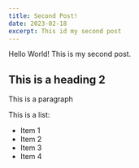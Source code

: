 ```yaml
---
title: Second Post!
date: 2023-02-18
excerpt: This id my second post
---
```


Hello World! This is my second post.

## This is a heading 2

This is a paragraph

This is a list:

- Item 1
- Item 2
- Item 3
- Item 4
